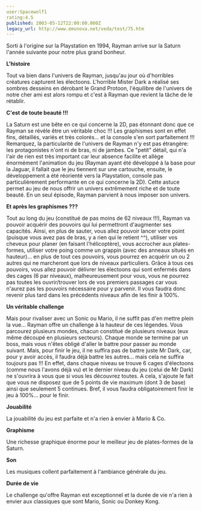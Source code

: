 ```yaml
---
user:Spacewolf1
rating:4.5
published: 2003-05-12T22:00:00.000Z
legacy_url: http://www.emunova.net/veda/test/75.htm
---
```

Sorti à l'origine sur la Playstation en 1994, Rayman arrive sur la Saturn l'année suivante pour notre plus grand bonheur.  

  

**L'histoire**  

Tout va bien dans l'univers de Rayman, jusqu'au jour où d'horribles créatures capturent les électoons. L'horrible Mister Dark a réalisé ses sombres desseins en dérobant le Grand Protoon, l'équilibre de l'univers de notre cher ami est alors rompu et c'est à Rayman que revient la tâche de le rétablir.  

  

**C'est de toute beauté !!!**  

La Saturn est une bête en ce qui concerne la 2D, pas étonnant donc que ce Rayman se révèle être un véritable choc !!! Les graphismes sont en effet fins, détaillés, variés et très colorés... et la console s'en sort parfaitement !!! Remarquez, la particularité de l'univers de Rayman n'y est pas étrangère: les protagonistes n'ont ni de bras, ni de jambes. Ce "petit" détail, qui n'a l'air de rien est très important car leur absence facilite et allège énormément l'animation du jeu (Rayman ayant été développé à la base pour la Jaguar, il fallait que le jeu tiennent sur une cartouche, ensuite, le développement a été réorienté vers la Playstation, console pas particulièrement performante en ce qui concerne la 2D). Cette astuce permet au jeu de nous offrir un univers extrêmement riche et de toute beauté. En un seul épisode, Rayman parvient à nous imposer son univers.  

  

**Et après les graphismes ???**  

Tout au long du jeu (constitué de pas moins de 62 niveaux !!!), Rayman va pouvoir acquérir des pouvoirs qui lui permettront d'augmenter ses capacités. Ainsi, en plus de sauter, vous allez pouvoir lancer votre point (puisque vous avez pas de bras, y a rien qui le retient ^^), utiliser vos cheveux pour planer (en faisant l'hélicoptère), vous accrocher aux plates-formes, utiliser votre poing comme un grappin (avec des anneaux situés en hauteur)... en plus de tout ces pouvoirs, vous pourrez en acquérir un ou 2 autres qui ne marcheront que lors de niveaux particuliers. Grâce à tous ces pouvoirs, vous allez pouvoir délivrer les électoons qui sont enfermés dans des cages (6 par niveaux), malheureusement pour vous, vous ne pourrez pas toutes les ouvrir/trouver lors de vos premiers passages car vous n'aurez pas les pouvoirs nécessaire pour y parvenir. Il vous faudra donc revenir plus tard dans les précédents niveaux afin de les finir à 100%.  

  

**Un véritable challenge**  

Mais pour rivaliser avec un Sonic ou Mario, il ne suffit pas d'en mettre plein la vue... Rayman offre un challenge à la hauteur de ces légendes. Vous parcourez plusieurs mondes, chacun constitué de plusieurs niveaux (eux même découpé en plusieurs secteurs). Chaque monde se termine par un boss, mais vous n'êtes obligé d'aller le battre pour passer au monde suivant. Mais, pour finir le jeu, il ne suffira pas de battre juste Mr Dark, car, pour y avoir accès, il faudra déjà battre les autres... mais cela ne suffira toujours pas !!! En effet, dans chaque niveau se trouve 6 cages d'électoons (comme nous l'avons déjà vu) et le dernier niveau du jeu (celui de Mr Dark) ne s'ouvrira à vous que si vous les découvrez toutes. A cela, s'ajoute le fait que vous ne disposez que de 5 points de vie maximum (dont 3 de base) ainsi que seulement 5 continues. Bref, il vous faudra obligatoirement finir le jeu à 100%... pour le finir.  

  

  

**Jouabilité**  

La jouabilité du jeu est parfaite et n'a rien à envier à Mario & Co.  

**Graphisme**  

Une richesse graphique énorme pour le meilleur jeu de plates-formes de la Saturn.  

**Son**  

Les musiques collent parfaitement à l'ambiance générale du jeu.  

**Durée de vie**  

Le challenge qu'offre Rayman est exceptionnel et la durée de vie n'a rien à envier aux classiques que sont Mario, Sonic ou Donkey Kong.
